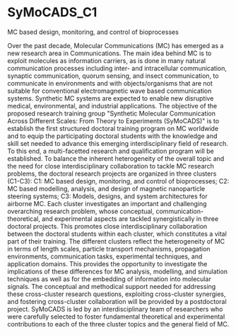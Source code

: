 # SyMoCADS_C1
MC based design, monitoring, and control of bioprocesses

Over the past decade, Molecular Communications (MC) has emerged as a new research area in Communications. The main idea behind MC is to exploit molecules as information carriers, as is done in many natural communication processes including inter- and intracellular communication, synaptic communication, quorum sensing, and insect communication, to communicate in environments and with objects/organisms that are not suitable for conventional electromagnetic wave based communication systems. Synthetic MC systems are expected to enable new disruptive medical, environmental, and industrial applications. The objective of the proposed research training group "Synthetic Molecular Communication Across Different Scales: From Theory to Experiments (SyMoCADS)" is to establish the first structured doctoral training program on MC worldwide and to equip the participating doctoral students with the knowledge and skill set needed to advance this emerging interdisciplinary field of research. To this end, a multi-facetted research and qualification program will be established. To balance the inherent heterogeneity of the overall topic and the need for close interdisciplinary collaboration to tackle MC research problems, the doctoral research projects are organized in three clusters (C1-C3): C1: MC based design, monitoring, and control of bioprocesses; C2: MC based modelling, analysis, and design of magnetic nanoparticle steering systems; C3: Models, designs, and system architectures for airborne MC. Each cluster investigates an important and challenging overarching research problem, whose conceptual, communication-theoretical, and experimental aspects are tackled synergistically in three doctoral projects. This promotes close interdisciplinary collaboration between the doctoral students within each cluster, which constitutes a vital part of their training. The different clusters reflect the heterogeneity of MC in terms of length scales, particle transport mechanisms, propagation environments, communication tasks, experimental techniques, and application domains. This provides the opportunity to investigate the implications of these differences for MC analysis, modelling, and simulation techniques as well as for the embedding of information into molecular signals. The conceptual and methodical support needed for addressing these cross-cluster research questions, exploiting cross-cluster synergies, and fostering cross-cluster collaboration will be provided by a postdoctoral project. SyMoCADS is led by an interdisciplinary team of researchers who were carefully selected to foster fundamental theoretical and experimental contributions to each of the three cluster topics and the general field of MC.
